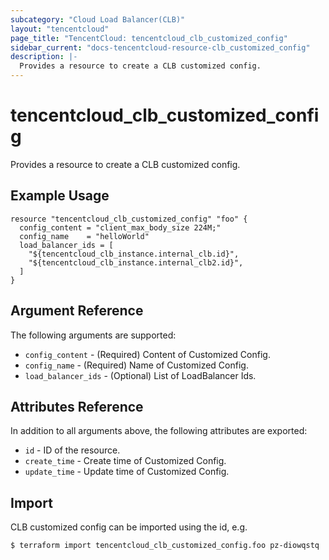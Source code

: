 ```yaml
---
subcategory: "Cloud Load Balancer(CLB)"
layout: "tencentcloud"
page_title: "TencentCloud: tencentcloud_clb_customized_config"
sidebar_current: "docs-tencentcloud-resource-clb_customized_config"
description: |-
  Provides a resource to create a CLB customized config.
---
```


# tencentcloud_clb_customized_config

Provides a resource to create a CLB customized config.

## Example Usage

```hcl
resource "tencentcloud_clb_customized_config" "foo" {
  config_content = "client_max_body_size 224M;"
  config_name    = "helloWorld"
  load_balancer_ids = [
    "${tencentcloud_clb_instance.internal_clb.id}",
    "${tencentcloud_clb_instance.internal_clb2.id}",
  ]
}
```

## Argument Reference

The following arguments are supported:

* `config_content` - (Required) Content of Customized Config.
* `config_name` - (Required) Name of Customized Config.
* `load_balancer_ids` - (Optional) List of LoadBalancer Ids.

## Attributes Reference

In addition to all arguments above, the following attributes are exported:

* `id` - ID of the resource.
* `create_time` - Create time of Customized Config.
* `update_time` - Update time of Customized Config.


## Import

CLB customized config can be imported using the id, e.g.

```
$ terraform import tencentcloud_clb_customized_config.foo pz-diowqstq
```

